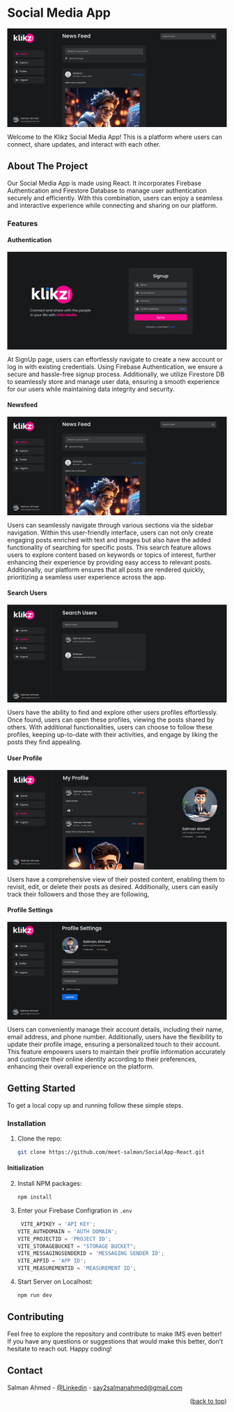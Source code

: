 <a name="readme-top"></a>

# Social Media App

<img align="center" src="/public/snaps/newsfeed.png" />

Welcome to the Klikz Social Media App! This is a platform where users can connect, share updates, and interact with each other.


<!-- ABOUT THE PROJECT -->
## About The Project

Our Social Media App is made using React. It incorporates Firebase Authentication and Firestore Database to manage user authentication securely and efficiently. With this combination, users can enjoy a seamless and interactive experience while connecting and sharing on our platform.


<!-- FEATURES -->
### Features

<!-- SignUp -->
#### Authentication

<img align="center" src="/public/snaps/signup-page.png" />

At SignUp page, users can effortlessly navigate to create a new account or log in with existing credentials. Using Firebase Authentication, we ensure a secure and hassle-free signup process. Additionally, we utilize Firestore DB to seamlessly store and manage user data, ensuring a smooth experience for our users while maintaining data integrity and security.


<!-- NEWSFEED -->
#### Newsfeed

<img align="center" src="/public/snaps/newsfeed.png" />

Users can seamlessly navigate through various sections via the sidebar navigation. Within this user-friendly interface, users can not only create engaging posts enriched with text and images but also have the added functionality of searching for specific posts. This search feature allows users to explore content based on keywords or topics of interest, further enhancing their experience by providing easy access to relevant posts. Additionally, our platform ensures that all posts are rendered quickly, prioritizing a seamless user experience across the app.

<!-- EXPLORE -->
#### Search Users

<img align="center" src="/public/snaps/user-search.png" />

Users have the ability to find and explore other users profiles effortlessly. Once found, users can open these profiles, viewing the posts shared by others. With additional functionalities, users can choose to follow these profiles, keeping up-to-date with their activities, and engage by liking the posts they find appealing.


<!-- PROFILE -->
#### User Profile

<img align="center" src="/public/snaps/profile.png" />

Users have a comprehensive view of their posted content, enabling them to revisit, edit, or delete their posts as desired. Additionally, users can easily track their followers and those they are following,


<!-- PROFILE SETTINGS -->
#### Profile Settings

<img align="center" src="/public/snaps/profile-settings.png" />

Users can conveniently manage their account details, including their name, email address, and phone number. Additionally, users have the flexibility to update their profile image, ensuring a personalized touch to their account. This feature empowers users to maintain their profile information accurately and customize their online identity according to their preferences, enhancing their overall experience on the platform.



<!-- GETTING STARTED -->
## Getting Started

To get a local copy up and running follow these simple steps.

<!-- INSTALLATION -->
### Installation

1. Clone the repo:
   ```sh
   git clone https://github.com/meet-salman/SocialApp-React.git
   ```

#### Initialization

2. Install NPM packages:
   ```sh
   npm install
   ```
3. Enter your Firebase Configration in `.env`
   ```js
    VITE_APIKEY = 'API KEY';
   VITE_AUTHDOMAIN = 'AUTH DOMAIN';
   VITE_PROJECTID = 'PROJECT ID';
   VITE_STORAGEBUCKET = "STORAGE BUCKET";
   VITE_MESSAGINGSENDERID = 'MESSAGING SENDER ID';
   VITE_APPID = 'APP ID';
   VITE_MEASUREMENTID = 'MEASUREMENT ID';
   ```
4. Start Server on Localhost:
   ```sh
   npm run dev
   ```



<!-- CONTRIBUTING -->
## Contributing

Feel free to explore the repository and contribute to make IMS even better! If you have any questions or suggestions that would make this better, don't hesitate to reach out. Happy coding! 


<!-- CONTACT  -->
## Contact

Salman Ahmed - [@Linkedin](https://www.linkedin.com/in/salman-ahmed-538897291/) - say2salmanahmed@gmail.com

<p align="right">(<a href="#readme-top">back to top</a>)</p>   